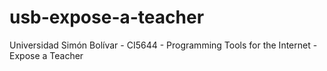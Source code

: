 # usb-expose-a-teacher
Universidad Simón Bolívar - CI5644 - Programming Tools for the Internet - Expose a Teacher
